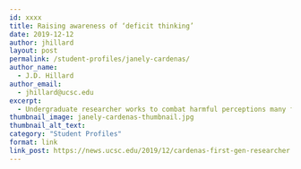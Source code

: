 ```yaml
---
id: xxxx
title: Raising awareness of ‘deficit thinking’
date: 2019-12-12
author: jhillard
layout: post
permalink: /student-profiles/janely-cardenas/
author_name:
  - J.D. Hillard
author_email:
  - jhillard@ucsc.edu
excerpt:
  - Undergraduate researcher works to combat harmful perceptions many first-generation students experience.
thumbnail_image: janely-cardenas-thumbnail.jpg
thumbnail_alt_text: 
category: "Student Profiles"
format: link
link_post: https://news.ucsc.edu/2019/12/cardenas-first-gen-researcher.html
---
```

